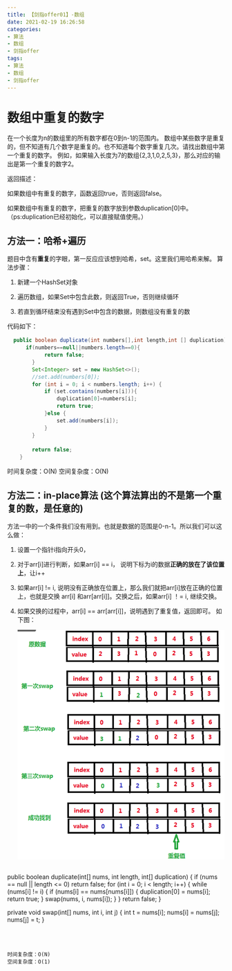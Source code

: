 ```yaml
---
title: 【剑指offer01】-数组
date: 2021-02-19 16:26:58
categories:
- 算法
- 数组
- 剑指offer
tags:
- 算法
- 数组
- 剑指offer
---
```

# 数组中重复的数字

在一个长度为n的数组里的所有数字都在0到n-1的范围内。 数组中某些数字是重复的，但不知道有几个数字是重复的。也不知道每个数字重复几次。请找出数组中第一个重复的数字。 例如，如果输入长度为7的数组{2,3,1,0,2,5,3}，那么对应的输出是第一个重复的数字2。

返回描述：

如果数组中有重复的数字，函数返回true，否则返回false。

如果数组中有重复的数字，把重复的数字放到参数duplication[0]中。（ps:duplication已经初始化，可以直接赋值使用。）

<!--more-->

## 方法一：哈希+遍历

题目中含有**重复**的字眼，第一反应应该想到哈希，set。这里我们用哈希来解。
算法步骤：

1. 新建一个HashSet对象

2. 遍历数组，如果Set中包含此数，则返回True，否则继续循环

3. 若直到循环结束没有遇到Set中包含的数据，则数组没有重复的数

代码如下：

```java
  public boolean duplicate(int numbers[],int length,int [] duplication) {
      if(numbers==null||numbers.length==0){
            return false;
        }
        Set<Integer> set = new HashSet<>();
        //set.add(numbers[0]);
        for (int i = 0; i < numbers.length; i++) {
            if (set.contains(numbers[i])){
                duplication[0]=numbers[i];
                return true;
            }else {
                set.add(numbers[i]);
            }
        }
    
        return false;
    }
```

时间复杂度：O(N)
空间复杂度：O(N)

## 方法二：in-place算法 (这个算法算出的不是第一个重复的数，是任意的)

方法一中的一个条件我们没有用到。也就是数据的范围是0-n-1。所以我们可以这么做：

1. 设置一个指针i指向开头0，

2. 对于arr[i]进行判断，如果arr[i] == i， 说明下标为i的数据**正确的放在了该位置上**，让i++

3. 如果arr[i] != i, 说明没有正确放在位置上，那么我们就把arr[i]放在正确的位置上，也就是交换
   arr[i] 和arr[arr[i]]。交换之后，如果arr[i] ！= i, 继续交换。

4. 如果交换的过程中，arr[i] == arr[arr[i]]，说明遇到了重复值，返回即可。
   如下图：
   
   ![image-20210220182656143](【剑指offer01】-数组/image-20210220182656143.png)


   ```java
public boolean duplicate(int[] nums, int length, int[] duplication) {
    if (nums == null || length <= 0)
        return false;
    for (int i = 0; i < length; i++) {
        while (nums[i] != i) {
            if (nums[i] == nums[nums[i]]) {
                duplication[0] = nums[i];
                return true;
            }
            swap(nums, i, nums[i]);
        }
    }
    return false;
}

private void swap(int[] nums, int i, int j) {
    int t = nums[i];
    nums[i] = nums[j];
    nums[j] = t;
}

   ```

   

时间复杂度：O(N)
空间复杂度：O(1)



